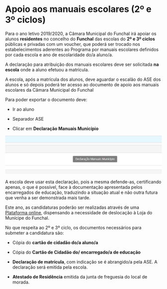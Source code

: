﻿# Apoio aos manuais escolares (2º e 3º ciclos) 

Para o ano letivo 2019/2020, a Câmara Municipal do Funchal irá apoiar os alunos **residentes** no concelho do **Funchal** das escolas do **2º e 3º ciclos** públicas e privadas com um voucher, que poderá ser trocado nos estabelecimentos aderentes ao Programa por manuais escolares definidos por cada escola e ano de escolaridade do/a aluno/a.

A declaração para atribuição dos manuais escolares deve ser solicitada **na escola** onde a aluno efetuou a matrícula. 

A escola, após a matrícula dos alunos, deve aguardar o escalão do ASE dos alunos e só depois poderá ter acesso ao documento de apoio aos manuais escolares da Câmara Municipal do Funchal

Para poder exportar o documento deve:

- Ir ao aluno

- Separador ASE

- Clicar em **Declaração Manuais Município**

![Declaracao](../../images/Place21/Alunos/declaracao.PNG)

A escola deve usar esta declaração, pois a mesma defende-as, certificando apenas, o que é possível, face à documentação apresentada pelos encarregados de educação, traduzindo a situação atual e não outra futura que venha a ser demonstrada mais tarde. 


Este ano, as candidaturas poderão ser realizadas através de uma [Plataforma online](http://funchalapoia.cm-funchal.pt/manuaisescolares), dispensando a necessidade de deslocação à Loja do Munícipe do Funchal.  

No que respeita ao 2º e 3º ciclo, os documentos necessários para submeter a candidatura são:

- Cópia do **cartão de cidadão do/a aluno/a** 

- Cópia do **Cartão de Cidadão do/ encarregado/a de educação**

- **Declaração de matrícula**, com indicação se é abrangido/a pela ASE. A declaração será emitida pela escola.

- **Atestado de Residência** emitida da junta de freguesia do local de morada. 

